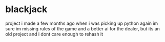# blackjack
project i made a few months ago when i was picking up python again
im sure im missing rules of the game and a better ai for the dealer, but its an old project and i dont care enough to rehash it
